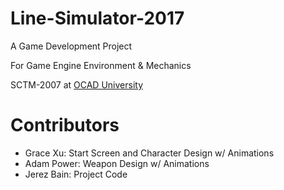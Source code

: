 # Line-Simulator-2017
A Game Development Project 

For Game Engine Environment & Mechanics

SCTM-2007 at <a href="https://ocadu.ca" target="_blank">OCAD University</a>

# Contributors
* Grace Xu: Start Screen and Character Design w/ Animations
* Adam Power: Weapon Design w/ Animations
* Jerez Bain: Project Code
